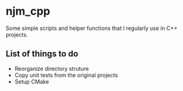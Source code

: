 # njm_cpp
Some simple scripts and helper functions that I regularly use in C++ projects.

## List of things to do
- Reorganize directory struture
- Copy unit tests from the original projects
- Setup CMake
